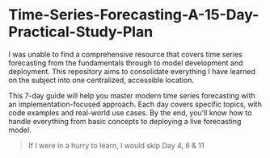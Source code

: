 # Time-Series-Forecasting-A-15-Day-Practical-Study-Plan
I was unable to find a comprehensive resource that covers time series forecasting from the fundamentals through to model development and deployment. This repository aims to consolidate everything I have learned on the subject into one centralized, accessible location.

This 7-day guide will help you master modern time series forecasting with an implementation-focused approach. Each day covers specific topics, with code examples and real-world use cases. By the end, you’ll know how to handle everything from basic concepts to deploying a live forecasting model.

> If I were in a hurry to learn, I would skip Day 4, 6 & 11
